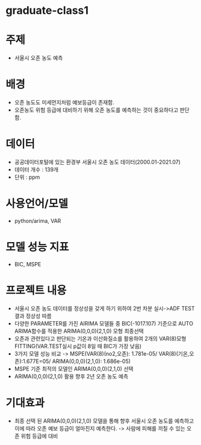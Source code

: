 # graduate-class1

# 주제
- 서울시 오존 농도 예측 

# 배경
- 오존 농도도 미세먼지처럼 예보등급이 존재함.
- 오존농도 위험 등급에 대비하기 위해 오존 농도를 예측하는 것이 중요하다고 판단함.
 

# 데이터
- 공공데이터포털에 있는 환경부 서울시 오존 농도 데이터(2000.01-2021.07)
- 데이터 개수 : 139개 
- 단위 : ppm
  

# 사용언어/모델
- python/arima, VAR

# 모델 성능 지표
- BIC, MSPE

# 프로젝트 내용
- 서울시 오존 농도 데이터를 정상성을 갖게 하기 위하여 2번 차분 실시->ADF TEST결과 정상성 따름
- 다양한 PARAMETER를 가진 AIRIMA 모델들 중 BIC(-1017.107) 기준으로 AUTO ARIMA함수를 적용한 ARIMA(0,0,0)(2,1,0) 모형 최종선택
- 오존과 관련있다고 판단되는 기온과 이산화질소를 활용하여 2개의 VAR(8)모형 FITTING(VAR.TEST실시 p값이 8일 때 BIC가 가장 낮음)
- 3가지 모델 성능 비교 -> MSPE(VAR(8)(no2,오존): 1.781e-05/ VAR(8)(기온,오존):1.677E=05/ ARIMA(0,0,0)(2,1,0): 1.686e-05)
- MSPE 기준 최적의 모델인 ARIMA(0,0,0)(2,1,0) 선택
- ARIMA(0,0,0)(2,1,0) 활용 향후 2년 오존 농도 예측


# 기대효과
- 최종 선택 된 ARIMA(0,0,0)(2,1,0) 모델을 통해 향후 서울시 오존 농도를 예측하고 이에 따라 오존 예보 등급이 얼마진지 예측한다.  -> 사람에 피해를 끼칠 수 있는 오존 위험 등급에 대비
